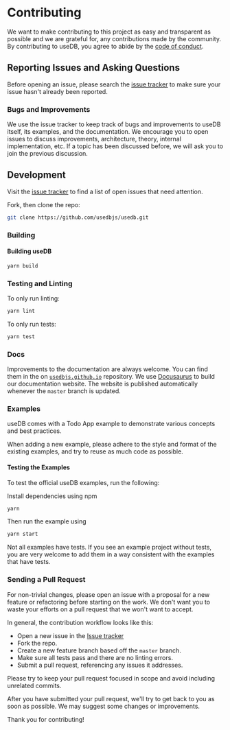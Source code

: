 # Contributing

We want to make contributing to this project as easy and transparent as possible and we are grateful for, any contributions made by the community. By contributing to useDB, you agree to abide by the [code of conduct](https://github.com/usedbjs/usedb-docs/blob/main/CODE_OF_CONDUCT.md).

## Reporting Issues and Asking Questions

Before opening an issue, please search the [issue tracker](https://github.com/usedbjs/usedb/issues) to make sure your issue hasn't already been reported.

### Bugs and Improvements

We use the issue tracker to keep track of bugs and improvements to useDB itself, its examples, and the documentation. We encourage you to open issues to discuss improvements, architecture, theory, internal implementation, etc. If a topic has been discussed before, we will ask you to join the previous discussion.

## Development

Visit the [issue tracker](https://github.com/usedbjs/usedb/issues) to find a list of open issues that need attention.

Fork, then clone the repo:

```sh
git clone https://github.com/usedbjs/usedb.git
```

### Building

#### Building useDB

```sh
yarn build
```

### Testing and Linting

To only run linting:

```sh
yarn lint
```

To only run tests:

```sh
yarn test
```

### Docs

Improvements to the documentation are always welcome. You can find them in the on [`usedbjs.github.io`](https://github.com/usedbjs/usedb-docs) repository. We use [Docusaurus](https://v2.docusaurus.io/) to build our documentation website. The website is published automatically whenever the `master` branch is updated.

### Examples

useDB comes with a Todo App example to demonstrate various concepts and best practices.

When adding a new example, please adhere to the style and format of the existing examples, and try to reuse as much code as possible.

#### Testing the Examples

To test the official useDB examples, run the following:

Install dependencies using npm

```sh
yarn
```

Then run the example using

```sh
yarn start
```

Not all examples have tests. If you see an example project without tests, you are very welcome to add them in a way consistent with the examples that have tests.

### Sending a Pull Request

For non-trivial changes, please open an issue with a proposal for a new feature or refactoring before starting on the work. We don't want you to waste your efforts on a pull request that we won't want to accept.

In general, the contribution workflow looks like this:

- Open a new issue in the [Issue tracker](https://github.com/usedbjs/usedb/issues)
- Fork the repo.
- Create a new feature branch based off the `master` branch.
- Make sure all tests pass and there are no linting errors.
- Submit a pull request, referencing any issues it addresses.

Please try to keep your pull request focused in scope and avoid including unrelated commits.

After you have submitted your pull request, we'll try to get back to you as soon as possible. We may suggest some changes or improvements.

Thank you for contributing!